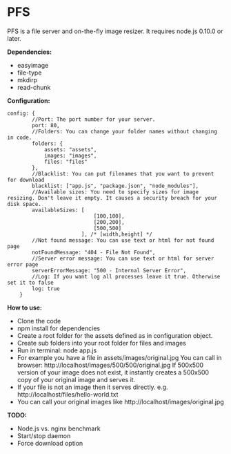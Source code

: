 # PFS
PFS is a file server and on-the-fly image resizer. It requires node.js 0.10.0 or later.

**Dependencies:**
 - easyimage
 - file-type
 - mkdirp
 - read-chunk
 
 **Configuration:**
 
    config: {
		    //Port: The port number for your server.
            port: 80, 
            //Folders: You can change your folder names without changing in code. 
            folders: {
                assets: "assets",
                images: "images",
                files: "files"
            },
            //Blacklist: You can put filenames that you want to prevent for download
            blacklist: ["app.js", "package.json", "node_modules"],
            //Available sizes: You need to specify sizes for image resizing. Don't leave it empty. It causes a security breach for your disk space.
            availableSizes: [
                                [100,100],
                                [200,200],
                                [500,500]
                            ], /* [width,height] */
            //Not found message: You can use text or html for not found page
            notFoundMessage: "404 - File Not Found",
            //Server error message: You can use text or html for server error page
            serverErrorMessage: "500 - Internal Server Error",
            //Log: If you want log all processes leave it true. Otherwise set it to false
            log: true
        }

**How to use:**

 - Clone the code
 - npm install for dependencies
 - Create a root folder for the assets defined as in configuration object.
 - Create sub folders into your root folder for files and images
 - Run in terminal: node app.js
 - For example you have a file in assets/images/original.jpg
 You can call in browser: http://localhost/images/500/500/original.jpg
 If 500x500 version of your image does not exist, it instantly creates a 500x500 copy of your original image and serves it.
 - If your file is not an image then it serves directly. e.g. http://localhost/files/hello-world.txt
 - You can call your original images like http://localhost/images/original.jpg

**TODO:**

 - Node.js vs. nginx benchmark
 - Start/stop daemon
 - Force download option